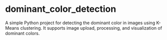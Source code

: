 # dominant_color_detection
A simple Python project for detecting the dominant color in images using K-Means clustering. It supports image upload, processing, and visualization of dominant colors.
